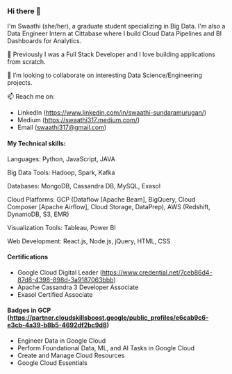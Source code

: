 ### Hi there 👋

I'm Swaathi (she/her), a graduate student specializing in Big Data. I'm also a Data Engineer Intern at Cittabase where I build Cloud Data Pipelines and BI Dashboards for Analytics.

🔭 Previously I was a Full Stack Developer and I love building applications from scratch. 

👯 I’m looking to collaborate on interesting Data Science/Engineering projects. 



📫 Reach me on: 

- LinkedIn (https://www.linkedin.com/in/swaathi-sundaramurugan/)
- Medium (https://swaathi317.medium.com/)
- Email (swaathi317@gmail.com)



#### My Technical skills:

Languages: Python, JavaScript, JAVA 

Big Data Tools: Hadoop, Spark, Kafka

Databases: MongoDB, Cassandra DB, MySQL, Exasol

Cloud Platforms: GCP (Dataflow [Apache Beam], BigQuery, Cloud Composer [Apache Airflow], Cloud Storage, DataPrep), AWS (Redshift, DynamoDB, S3, EMR)

Visualization Tools: Tableau, Power BI

Web Development: React.js, Node.js, jQuery, HTML, CSS



#### Certifications 
- Google Cloud Digital Leader (https://www.credential.net/7ceb86d4-87d8-4398-898d-3a9187063bbb)
- Apache Cassandra 3 Developer Associate
- Exasol Certified Associate


#### Badges in GCP (https://partner.cloudskillsboost.google/public_profiles/e6cab9c6-e3cb-4a39-b8b5-4692df2bc9d8)
- Engineer Data in Google Cloud
- Perform Foundational Data, ML, and AI Tasks in Google Cloud
- Create and Manage Cloud Resources
- Google Cloud Essentials

